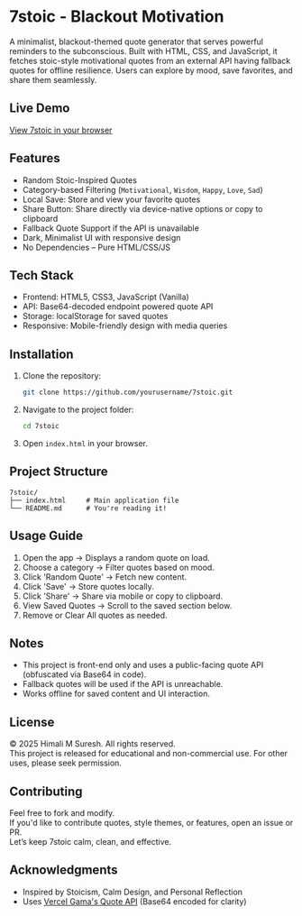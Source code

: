 # 7stoic - Blackout Motivation

A minimalist, blackout-themed quote generator that serves powerful reminders to the subconscious. Built with HTML, CSS, and JavaScript, it fetches stoic-style motivational quotes from an external API having fallback quotes for offline resilience. Users can explore by mood, save favorites, and share them seamlessly.

## Live Demo
[View 7stoic in your browser](https://codesbyhimali.github.io/7stoic/) <!-- Replace with GitHub Pages or other live link if hosted -->

## Features

- Random Stoic-Inspired Quotes  
- Category-based Filtering (`Motivational`, `Wisdom`, `Happy`, `Love`, `Sad`)  
- Local Save: Store and view your favorite quotes  
- Share Button: Share directly via device-native options or copy to clipboard  
- Fallback Quote Support if the API is unavailable  
- Dark, Minimalist UI with responsive design  
- No Dependencies – Pure HTML/CSS/JS  

## Tech Stack

- Frontend: HTML5, CSS3, JavaScript (Vanilla)
- API: Base64-decoded endpoint powered quote API
- Storage: localStorage for saved quotes
- Responsive: Mobile-friendly design with media queries

## Installation

1. Clone the repository:
   ```bash
   git clone https://github.com/yourusername/7stoic.git
   ```
2. Navigate to the project folder:
   ```bash
   cd 7stoic
   ```
3. Open `index.html` in your browser.

## Project Structure

```
7stoic/
├── index.html     # Main application file
└── README.md      # You're reading it!
```

## Usage Guide

1. Open the app → Displays a random quote on load.
2. Choose a category → Filter quotes based on mood.
3. Click 'Random Quote' → Fetch new content.
4. Click 'Save' → Store quotes locally.
5. Click 'Share' → Share via mobile or copy to clipboard.
6. View Saved Quotes → Scroll to the saved section below.
7. Remove or Clear All quotes as needed.

## Notes

- This project is front-end only and uses a public-facing quote API (obfuscated via Base64 in code).
- Fallback quotes will be used if the API is unreachable.
- Works offline for saved content and UI interaction.

## License

© 2025 Himali M Suresh. All rights reserved.  
This project is released for educational and non-commercial use. For other uses, please seek permission.

## Contributing

Feel free to fork and modify.  
If you'd like to contribute quotes, style themes, or features, open an issue or PR.  
Let’s keep 7stoic calm, clean, and effective.

## Acknowledgments

- Inspired by Stoicism, Calm Design, and Personal Reflection
- Uses [VerceI Gama's Quote API](https://quoteapi-gamma.vercel.app/) (Base64 encoded for clarity)
